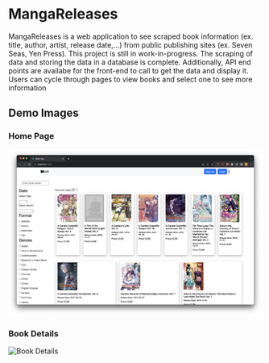 # MangaReleases
MangaReleases is a web application to see scraped book information (ex. title, author, artist, release date,...) from public publishing sites (ex. Seven Seas, Yen Press).
This project is still in work-in-progress. The scraping of data and storing the data in a database is complete. Additionally, API end points are availabe for the front-end to call 
to get the data and display it. Users can cycle through pages to view books and select one to see more information

## Demo Images
### Home Page
![Home Page](Releases/src/main/resources/DemoPhotos/Home.png "Home Page")

### Book Details
![Book Details](Releases/src/main/resources/DemoPhotos/BookDetails.png, "Book Details")


